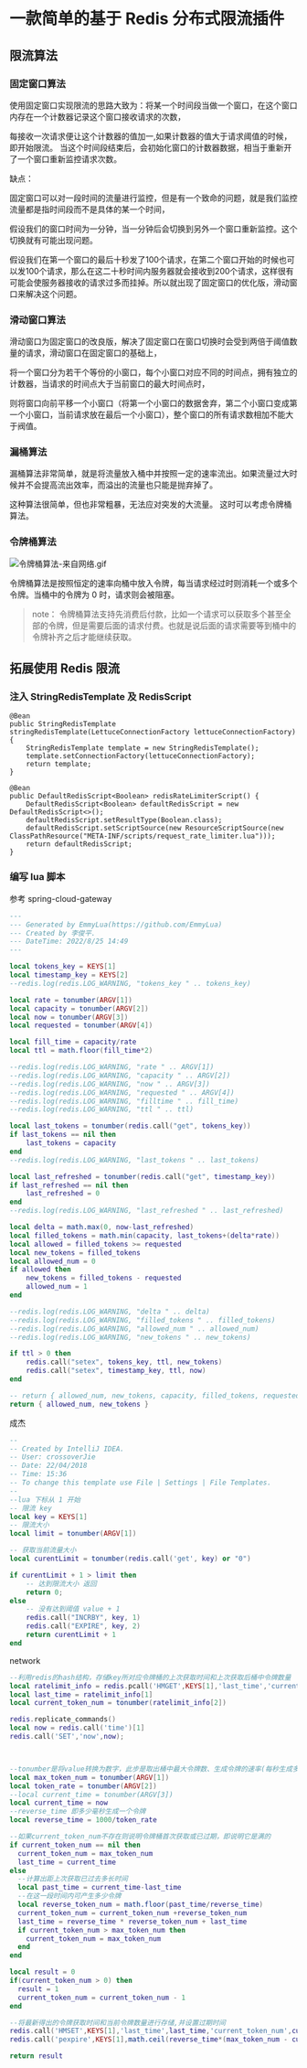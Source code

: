 # 一款简单的基于 Redis 分布式限流插件

## 限流算法

### 固定窗口算法

使用固定窗口实现限流的思路大致为：将某一个时间段当做一个窗口，在这个窗口内存在一个计数器记录这个窗口接收请求的次数，

每接收一次请求便让这个计数器的值加一,如果计数器的值大于请求阈值的时候，即开始限流。 当这个时间段结束后，会初始化窗口的计数器数据，相当于重新开了一个窗口重新监控请求次数。

缺点：

固定窗口可以对一段时间的流量进行监控，但是有一个致命的问题，就是我们监控流量都是指时间段而不是具体的某一个时间，

假设我们的窗口时间为一分钟，当一分钟后会切换到另外一个窗口重新监控。这个切换就有可能出现问题。

假设我们在第一个窗口的最后十秒发了100个请求，在第二个窗口开始的时候也可以发100个请求，那么在这二十秒时间内服务器就会接收到200个请求，这样很有可能会使服务器接收的请求过多而挂掉。所以就出现了固定窗口的优化版，滑动窗口来解决这个问题。

### 滑动窗口算法

滑动窗口为固定窗口的改良版，解决了固定窗口在窗口切换时会受到两倍于阈值数量的请求，滑动窗口在固定窗口的基础上，

将一个窗口分为若干个等份的小窗口，每个小窗口对应不同的时间点，拥有独立的计数器，当请求的时间点大于当前窗口的最大时间点时，

则将窗口向前平移一个小窗口（将第一个小窗口的数据舍弃，第二个小窗口变成第一个小窗口，当前请求放在最后一个小窗口），整个窗口的所有请求数相加不能大于阀值。

### 漏桶算法

漏桶算法非常简单，就是将流量放入桶中并按照一定的速率流出。如果流量过大时候并不会提高流出效率，而溢出的流量也只能是抛弃掉了。

这种算法很简单，但也非常粗暴，无法应对突发的大流量。 这时可以考虑令牌桶算法。

### 令牌桶算法

![令牌桶算法-来自网络.gif](https://i.loli.net/2017/08/11/598c91f2a33af.gif)

令牌桶算法是按照恒定的速率向桶中放入令牌，每当请求经过时则消耗一个或多个令牌。当桶中的令牌为 0 时，请求则会被阻塞。

> note：
令牌桶算法支持先消费后付款，比如一个请求可以获取多个甚至全部的令牌，但是需要后面的请求付费。也就是说后面的请求需要等到桶中的令牌补齐之后才能继续获取。

## 拓展使用 Redis 限流

### 注入 StringRedisTemplate 及 RedisScript

```
@Bean
public StringRedisTemplate stringRedisTemplate(LettuceConnectionFactory lettuceConnectionFactory) {
    StringRedisTemplate template = new StringRedisTemplate();
    template.setConnectionFactory(lettuceConnectionFactory);
    return template;
}
```

```
@Bean
public DefaultRedisScript<Boolean> redisRateLimiterScript() {
    DefaultRedisScript<Boolean> defaultRedisScript = new DefaultRedisScript<>();
    defaultRedisScript.setResultType(Boolean.class);
    defaultRedisScript.setScriptSource(new ResourceScriptSource(new ClassPathResource("META-INF/scripts/request_rate_limiter.lua")));
    return defaultRedisScript;
}
```

### 编写 lua 脚本

参考 spring-cloud-gateway

```lua
---
--- Generated by EmmyLua(https://github.com/EmmyLua)
--- Created by 李俊平.
--- DateTime: 2022/8/25 14:49
---

local tokens_key = KEYS[1]
local timestamp_key = KEYS[2]
--redis.log(redis.LOG_WARNING, "tokens_key " .. tokens_key)

local rate = tonumber(ARGV[1])
local capacity = tonumber(ARGV[2])
local now = tonumber(ARGV[3])
local requested = tonumber(ARGV[4])

local fill_time = capacity/rate
local ttl = math.floor(fill_time*2)

--redis.log(redis.LOG_WARNING, "rate " .. ARGV[1])
--redis.log(redis.LOG_WARNING, "capacity " .. ARGV[2])
--redis.log(redis.LOG_WARNING, "now " .. ARGV[3])
--redis.log(redis.LOG_WARNING, "requested " .. ARGV[4])
--redis.log(redis.LOG_WARNING, "filltime " .. fill_time)
--redis.log(redis.LOG_WARNING, "ttl " .. ttl)

local last_tokens = tonumber(redis.call("get", tokens_key))
if last_tokens == nil then
    last_tokens = capacity
end
--redis.log(redis.LOG_WARNING, "last_tokens " .. last_tokens)

local last_refreshed = tonumber(redis.call("get", timestamp_key))
if last_refreshed == nil then
    last_refreshed = 0
end
--redis.log(redis.LOG_WARNING, "last_refreshed " .. last_refreshed)

local delta = math.max(0, now-last_refreshed)
local filled_tokens = math.min(capacity, last_tokens+(delta*rate))
local allowed = filled_tokens >= requested
local new_tokens = filled_tokens
local allowed_num = 0
if allowed then
    new_tokens = filled_tokens - requested
    allowed_num = 1
end

--redis.log(redis.LOG_WARNING, "delta " .. delta)
--redis.log(redis.LOG_WARNING, "filled_tokens " .. filled_tokens)
--redis.log(redis.LOG_WARNING, "allowed_num " .. allowed_num)
--redis.log(redis.LOG_WARNING, "new_tokens " .. new_tokens)

if ttl > 0 then
    redis.call("setex", tokens_key, ttl, new_tokens)
    redis.call("setex", timestamp_key, ttl, now)
end

-- return { allowed_num, new_tokens, capacity, filled_tokens, requested, new_tokens }
return { allowed_num, new_tokens }

```

成杰

```lua
--
-- Created by IntelliJ IDEA.
-- User: crossoverJie
-- Date: 22/04/2018
-- Time: 15:36
-- To change this template use File | Settings | File Templates.
--
--lua 下标从 1 开始
-- 限流 key
local key = KEYS[1]
-- 限流大小
local limit = tonumber(ARGV[1])

-- 获取当前流量大小
local curentLimit = tonumber(redis.call('get', key) or "0")

if curentLimit + 1 > limit then
    -- 达到限流大小 返回
    return 0;
else
    -- 没有达到阈值 value + 1
    redis.call("INCRBY", key, 1)
    redis.call("EXPIRE", key, 2)
    return curentLimit + 1
end
```

network

```lua
--利用redis的hash结构，存储key所对应令牌桶的上次获取时间和上次获取后桶中令牌数量
local ratelimit_info = redis.pcall('HMGET',KEYS[1],'last_time','current_token_num')
local last_time = ratelimit_info[1]
local current_token_num = tonumber(ratelimit_info[2])

redis.replicate_commands()
local now = redis.call('time')[1]
redis.call('SET','now',now);



--tonumber是将value转换为数字，此步是取出桶中最大令牌数、生成令牌的速率(每秒生成多少个)、当前时间
local max_token_num = tonumber(ARGV[1])
local token_rate = tonumber(ARGV[2])
--local current_time = tonumber(ARGV[3])
local current_time = now
--reverse_time 即多少毫秒生成一个令牌
local reverse_time = 1000/token_rate

--如果current_token_num不存在则说明令牌桶首次获取或已过期，即说明它是满的
if current_token_num == nil then
  current_token_num = max_token_num
  last_time = current_time
else
  --计算出距上次获取已过去多长时间
  local past_time = current_time-last_time
  --在这一段时间内可产生多少令牌
  local reverse_token_num = math.floor(past_time/reverse_time)
  current_token_num = current_token_num +reverse_token_num
  last_time = reverse_time * reverse_token_num + last_time
  if current_token_num > max_token_num then
    current_token_num = max_token_num
  end
end

local result = 0
if(current_token_num > 0) then
  result = 1
  current_token_num = current_token_num - 1
end

--将最新得出的令牌获取时间和当前令牌数量进行存储,并设置过期时间
redis.call('HMSET',KEYS[1],'last_time',last_time,'current_token_num',current_token_num)
redis.call('pexpire',KEYS[1],math.ceil(reverse_time*(max_token_num - current_token_num)+(current_time-last_time)))

return result
```
